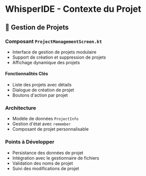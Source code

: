 # WhisperIDE - Contexte du Projet

## 📁 Gestion de Projets
### Composant `ProjectManagementScreen.kt`
- Interface de gestion de projets modulaire
- Support de création et suppression de projets
- Affichage dynamique des projets

#### Fonctionnalités Clés
- Liste des projets avec détails
- Dialogue de création de projet
- Boutons d'action par projet

### Architecture
- Modèle de données `ProjectInfo`
- Gestion d'état avec `remember`
- Composant de projet personnalisable

### Points à Développer
- Persistance des données de projet
- Intégration avec le gestionnaire de fichiers
- Validation des noms de projet
- Suivi des modifications de projet
